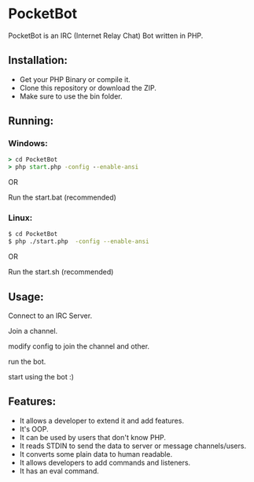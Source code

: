 # PocketBot
PocketBot is an IRC (Internet Relay Chat) Bot written in PHP.

## Installation:
- Get your PHP Binary or compile it.
- Clone this repository or download the ZIP.
- Make sure to use the bin folder.

## Running:
### Windows:
```bat
> cd PocketBot
> php start.php -config --enable-ansi
```
OR

Run the start.bat (recommended)

### Linux:
```sh
$ cd PocketBot
$ php ./start.php  -config --enable-ansi
```
OR

Run the start.sh (recommended)

## Usage:
Connect to an IRC Server.

Join a channel.

modify config to join the channel and other.

run the bot.

start using the bot :)

## Features:
- It allows a developer to extend it and add features.
- It's OOP.
- It can be used by users that don't know PHP.
- It reads STDIN to send the data to server or message channels/users.
- It converts some plain data to human readable.
- It allows developers to add commands and listeners.
- It has an eval command.
